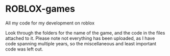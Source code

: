 # ROBLOX-games
All my code for my development on roblox


Look through the folders for the name of the game, and the code in the files attached to it.
Please note not everything has been uploaded, as I have code spanning multiple years, so the miscellaneous and least important code was left out.
